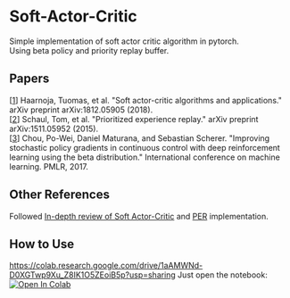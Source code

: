 # Soft-Actor-Critic

Simple implementation of soft actor critic algorithm in pytorch.  
Using beta policy and priority replay buffer.

## Papers

[[1](https://arxiv.org/pdf/1812.05905.pdf)]  Haarnoja, Tuomas, et al. "Soft actor-critic algorithms and applications." arXiv preprint arXiv:1812.05905 (2018).  
[[2](https://arxiv.org/pdf/1511.05952.pdf)] Schaul, Tom, et al. "Prioritized experience replay." arXiv preprint arXiv:1511.05952 (2015).  
[[3](http://proceedings.mlr.press/v70/chou17a/chou17a.pdf)] Chou, Po-Wei, Daniel Maturana, and Sebastian Scherer. "Improving stochastic policy gradients in continuous control with deep reinforcement learning using the beta distribution." International conference on machine learning. PMLR, 2017.  

## Other References
Followed [In-depth review of Soft Actor-Critic](https://towardsdatascience.com/in-depth-review-of-soft-actor-critic-91448aba63d4) and [PER](https://github.com/rlcode/per) implementation.

## How to Use

https://colab.research.google.com/drive/1aAMWNd-D0XGTwp9Xu_Z8IK1O5ZEoiB5p?usp=sharing
Just open the notebook:  
[![Open In Colab](https://colab.research.google.com/assets/colab-badge.svg)](https://colab.research.google.com/drive/1aAMWNd-D0XGTwp9Xu_Z8IK1O5ZEoiB5p?usp=sharing
)
